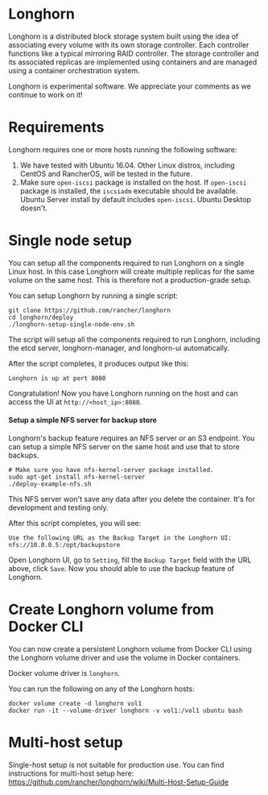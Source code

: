 # Longhorn

Longhorn is a distributed block storage system built using the idea of associating every volume with its own storage controller. Each controller functions like a typical mirroring RAID controller. The storage controller and its associated replicas are implemented using containers and are managed using a container orchestration system.

Longhorn is experimental software. We appreciate your comments as we continue to work on it!

# Requirements

Longhorn requires one or more hosts running the following software:

1. We have tested with Ubuntu 16.04. Other Linux distros, including CentOS and RancherOS, will be tested in the future.
2. Make sure `open-iscsi` package is installed on the host. If `open-iscsi` package is installed, the `iscsiadm` executable should be available. Ubuntu Server install by default includes `open-iscsi`. Ubuntu Desktop doesn't.

# Single node setup

You can setup all the components required to run Longhorn on a single Linux host. In this case Longhorn will create multiple replicas for the same volume on the same host. This is therefore not a production-grade setup.

You can setup Longhorn by running a single script:
```
git clone https://github.com/rancher/longhorn
cd longhorn/deploy
./longhorn-setup-single-node-env.sh
```
The script will setup all the components required to run Longhorn, including the etcd server, longhorn-manager, and longhorn-ui automatically.

After the script completes, it produces output like this:
```
Longhorn is up at port 8080
```
Congratulation! Now you have Longhorn running on the host and can access the UI at `http://<host_ip>:8080`.

#### Setup a simple NFS server for backup store
Longhorn's backup feature requires an NFS server or an S3 endpoint. You can setup a simple NFS server on the same host and use that to store backups.
```
# Make sure you have nfs-kernel-server package installed.
sudo apt-get install nfs-kernel-server
./deploy-example-nfs.sh
```
This NFS server won't save any data after you delete the container. It's for development and testing only.

After this script completes, you will see:
```
Use the following URL as the Backup Target in the Longhorn UI:
nfs://10.0.0.5:/opt/backupstore
```
Open Longhorn UI, go to `Setting`, fill the `Backup Target` field with the URL above, click `Save`. Now you should able to use the backup feature of Longhorn.

# Create Longhorn volume from Docker CLI

You can now create a persistent Longhorn volume from Docker CLI using the Longhorn volume driver and use the volume in Docker containers.

Docker volume driver is `longhorn`.

You can run the following on any of the Longhorn hosts:
```
docker volume create -d longhorn vol1
docker run -it --volume-driver longhorn -v vol1:/vol1 ubuntu bash
```

# Multi-host setup

Single-host setup is not suitable for production use. You can find instructions for multi-host setup here: https://github.com/rancher/longhorn/wiki/Multi-Host-Setup-Guide
